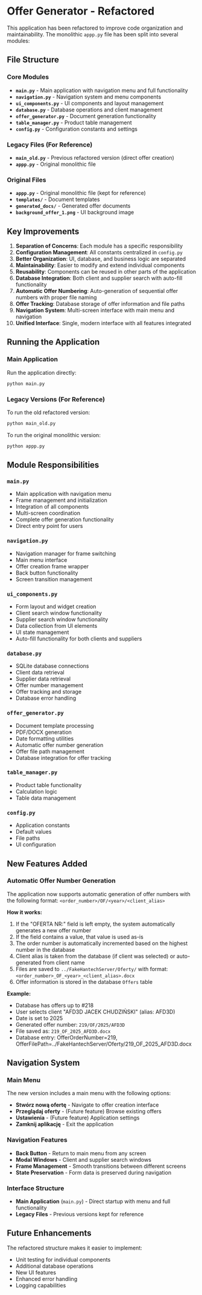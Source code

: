 # Offer Generator - Refactored

This application has been refactored to improve code organization and maintainability. The monolithic `appp.py` file has been split into several modules:

## File Structure

### Core Modules

- **`main.py`** - Main application with navigation menu and full functionality
- **`navigation.py`** - Navigation system and menu components
- **`ui_components.py`** - UI components and layout management
- **`database.py`** - Database operations and client management
- **`offer_generator.py`** - Document generation functionality
- **`table_manager.py`** - Product table management
- **`config.py`** - Configuration constants and settings

### Legacy Files (For Reference)
- **`main_old.py`** - Previous refactored version (direct offer creation)
- **`appp.py`** - Original monolithic file

### Original Files
- **`appp.py`** - Original monolithic file (kept for reference)
- **`templates/`** - Document templates
- **`generated_docs/`** - Generated offer documents
- **`background_offer_1.png`** - UI background image

## Key Improvements

1. **Separation of Concerns**: Each module has a specific responsibility
2. **Configuration Management**: All constants centralized in `config.py`
3. **Better Organization**: UI, database, and business logic are separated
4. **Maintainability**: Easier to modify and extend individual components
5. **Reusability**: Components can be reused in other parts of the application
6. **Database Integration**: Both client and supplier search with auto-fill functionality
7. **Automatic Offer Numbering**: Auto-generation of sequential offer numbers with proper file naming
8. **Offer Tracking**: Database storage of offer information and file paths
9. **Navigation System**: Multi-screen interface with main menu and navigation
10. **Unified Interface**: Single, modern interface with all features integrated

## Running the Application

### Main Application
Run the application directly:
```bash
python main.py
```

### Legacy Versions (For Reference)
To run the old refactored version:
```bash
python main_old.py
```

To run the original monolithic version:
```bash
python appp.py
```

## Module Responsibilities

### `main.py`
- Main application with navigation menu
- Frame management and initialization
- Integration of all components
- Multi-screen coordination
- Complete offer generation functionality
- Direct entry point for users

### `navigation.py`
- Navigation manager for frame switching
- Main menu interface
- Offer creation frame wrapper
- Back button functionality
- Screen transition management

### `ui_components.py`
- Form layout and widget creation
- Client search window functionality
- Supplier search window functionality
- Data collection from UI elements
- UI state management
- Auto-fill functionality for both clients and suppliers

### `database.py`
- SQLite database connections
- Client data retrieval
- Supplier data retrieval
- Offer number management
- Offer tracking and storage
- Database error handling

### `offer_generator.py`
- Document template processing
- PDF/DOCX generation
- Date formatting utilities
- Automatic offer number generation
- Offer file path management
- Database integration for offer tracking

### `table_manager.py`
- Product table functionality
- Calculation logic
- Table data management

### `config.py`
- Application constants
- Default values
- File paths
- UI configuration

## New Features Added

### Automatic Offer Number Generation

The application now supports automatic generation of offer numbers with the following format:
`<order_number>/OF/<year>/<client_alias>`

**How it works:**
1. If the "OFERTA NR:" field is left empty, the system automatically generates a new offer number
2. If the field contains a value, that value is used as-is
3. The order number is automatically incremented based on the highest number in the database
4. Client alias is taken from the database (if client was selected) or auto-generated from client name
5. Files are saved to `../FakeHantechServer/Oferty/` with format: `<order_number>_OF_<year>_<client_alias>.docx`
6. Offer information is stored in the database `Offers` table

**Example:**
- Database has offers up to #218
- User selects client "AFD3D JACEK CHUDZIŃSKI" (alias: AFD3D)
- Date is set to 2025
- Generated offer number: `219/OF/2025/AFD3D`
- File saved as: `219_OF_2025_AFD3D.docx`
- Database entry: OfferOrderNumber=219, OfferFilePath=../FakeHantechServer/Oferty/219_OF_2025_AFD3D.docx

## Navigation System

### Main Menu
The new version includes a main menu with the following options:
- **Stwórz nową ofertę** - Navigate to offer creation interface
- **Przeglądaj oferty** - (Future feature) Browse existing offers
- **Ustawienia** - (Future feature) Application settings
- **Zamknij aplikację** - Exit the application

### Navigation Features
- **Back Button** - Return to main menu from any screen
- **Modal Windows** - Client and supplier search windows
- **Frame Management** - Smooth transitions between different screens
- **State Preservation** - Form data is preserved during navigation

### Interface Structure
- **Main Application** (`main.py`) - Direct startup with menu and full functionality
- **Legacy Files** - Previous versions kept for reference

## Future Enhancements

The refactored structure makes it easier to implement:
- Unit testing for individual components
- Additional database operations
- New UI features
- Enhanced error handling
- Logging capabilities
